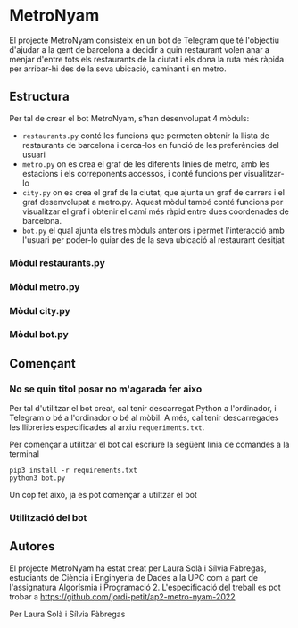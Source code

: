 # MetroNyam
El projecte MetroNyam consisteix en un bot de Telegram que té l'objectiu d'ajudar a la gent de barcelona a decidir a quin restaurant volen anar a menjar d'entre tots els restaurants de la ciutat i els dona la ruta més ràpida per arribar-hi des de la seva ubicació, caminant i en metro. 

## Estructura
Per tal de crear el bot MetroNyam, s'han desenvolupat 4 mòduls:
- `restaurants.py` conté les funcions que permeten obtenir la llista de restaurants de barcelona i cerca-los en funció de les preferències del usuari
- `metro.py` on es crea el graf de les diferents línies de metro, amb les estacions i els correponents accessos, i conté funcions per visualitzar-lo
- `city.py` on es crea el graf de la ciutat, que ajunta un graf de carrers i el graf desenvolupat a metro.py. Aquest mòdul també conté funcions per visualitzar el graf i obtenir el camí més ràpid entre dues coordenades de barcelona.
- `bot.py` el qual ajunta els tres mòduls anteriors i permet l'interacció amb l'usuari per poder-lo guiar des de la seva ubicació al restaurant desitjat

### Mòdul restaurants.py

### Mòdul metro.py

### Mòdul city.py

### Mòdul bot.py

## Començant

### No se quin titol posar no m'agarada fer aixo
Per tal d'utilitzar el bot creat, cal tenir descarregat Python a l'ordinador, i Telegram o bé a l'ordinador o bé al mòbil. A més, cal tenir descarregades les llibreries especificades al arxiu `requeriments.txt`.

Per començar a utilitzar el bot cal escriure la següent línia de comandes a la terminal
``` 
pip3 install -r requirements.txt 
python3 bot.py 
```
Un cop fet això, ja es pot començar a utiltzar el bot

### Utilització del bot



## Autores
El projecte MetroNyam ha estat creat per Laura Solà i Sílvia Fàbregas, estudiants de Ciència i Enginyeria de Dades a la UPC com a part de l'assignatura Algorísmia i Programació 2. L'especificació del treball es pot trobar a https://github.com/jordi-petit/ap2-metro-nyam-2022


Per Laura Solà i Sílvia Fàbregas

